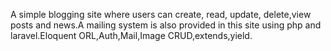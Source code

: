 A simple blogging site where users can create, read, update, delete,view posts and news.A mailing system is also provided in this site using php and laravel.Eloquent ORL,Auth,Mail,Image CRUD,extends,yield.


